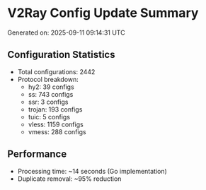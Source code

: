 # V2Ray Config Update Summary
Generated on: 2025-09-11 09:14:31 UTC

## Configuration Statistics
- Total configurations: 2442
- Protocol breakdown:
  - hy2: 39 configs
  - ss: 743 configs
  - ssr: 3 configs
  - trojan: 193 configs
  - tuic: 5 configs
  - vless: 1159 configs
  - vmess: 288 configs

## Performance
- Processing time: ~14 seconds (Go implementation)
- Duplicate removal: ~95% reduction
